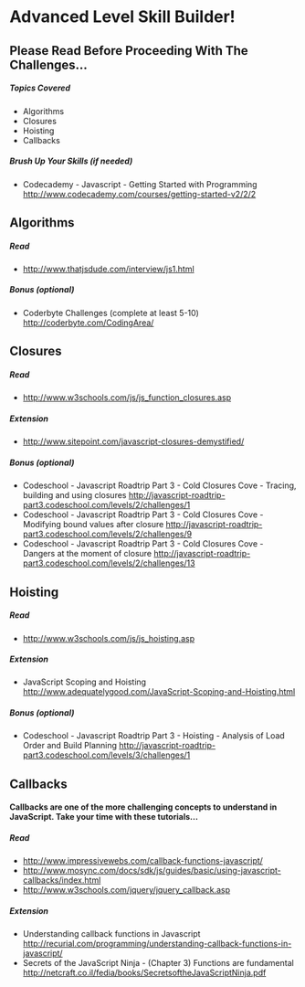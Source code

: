 # Advanced Level Skill Builder!

## Please Read Before Proceeding With The Challenges...

##### Topics Covered

- Algorithms
- Closures
- Hoisting
- Callbacks

##### Brush Up Your Skills (if needed)
- Codecademy - Javascript - Getting Started with Programming
<http://www.codecademy.com/courses/getting-started-v2/2/2>

## Algorithms

##### Read

- <http://www.thatjsdude.com/interview/js1.html>

##### Bonus (optional)

- Coderbyte Challenges (complete at least 5-10)
<http://coderbyte.com/CodingArea/>

## Closures

##### Read
- <http://www.w3schools.com/js/js_function_closures.asp>

##### Extension
- <http://www.sitepoint.com/javascript-closures-demystified/>

##### Bonus (optional)
- Codeschool - Javascript Roadtrip Part 3 - Cold Closures Cove - Tracing, building and using closures
<http://javascript-roadtrip-part3.codeschool.com/levels/2/challenges/1>
- Codeschool - Javascript Roadtrip Part 3 - Cold Closures Cove - Modifying bound values after closure
<http://javascript-roadtrip-part3.codeschool.com/levels/2/challenges/9>
- Codeschool - Javascript Roadtrip Part 3 - Cold Closures Cove - Dangers at the moment of closure
<http://javascript-roadtrip-part3.codeschool.com/levels/2/challenges/13>

## Hoisting

##### Read
- <http://www.w3schools.com/js/js_hoisting.asp>

##### Extension

- JavaScript Scoping and Hoisting
<http://www.adequatelygood.com/JavaScript-Scoping-and-Hoisting.html>

##### Bonus (optional)

- Codeschool - Javascript Roadtrip Part 3 - Hoisting - Analysis of Load Order and Build Planning
<http://javascript-roadtrip-part3.codeschool.com/levels/3/challenges/1>

## Callbacks

#### Callbacks are one of the more challenging concepts to understand in JavaScript. Take your time with these tutorials...

##### Read 
- <http://www.impressivewebs.com/callback-functions-javascript/>
- <http://www.mosync.com/docs/sdk/js/guides/basic/using-javascript-callbacks/index.html>
- <http://www.w3schools.com/jquery/jquery_callback.asp>

##### Extension

- Understanding callback functions in Javascript
<http://recurial.com/programming/understanding-callback-functions-in-javascript/>
- Secrets of the JavaScript Ninja - (Chapter 3) Functions are fundamental
<http://netcraft.co.il/fedia/books/SecretsoftheJavaScriptNinja.pdf>
